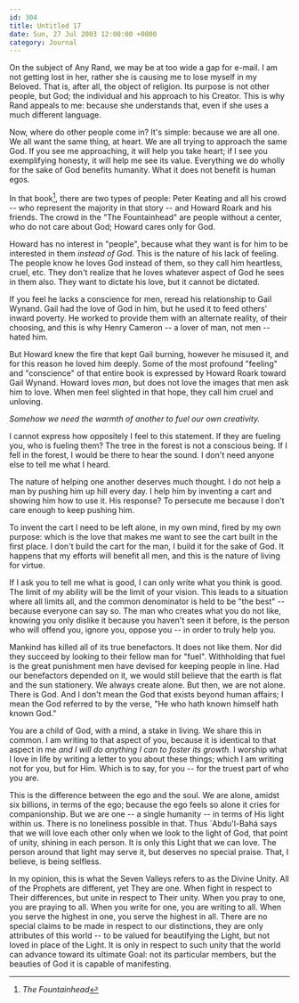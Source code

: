 ```yaml
---
id: 304
title: Untitled 17
date: Sun, 27 Jul 2003 12:00:00 +0000
category: Journal
---
```


On the subject of Any Rand, we may be at too wide a gap for e-mail.  I
am not getting lost in her, rather she is causing me to lose myself in
my Beloved.  That is, after all, the object of religion.  Its purpose is
not other people, but God; the individual and his approach to his
Creator.  This is why Rand appeals to me: because she understands that,
even if she uses a much different language.

Now, where do other people come in?  It's simple: because we are all
one.  We all want the same thing, at heart.  We are all trying to
approach the same God.  If you see me approaching, it will help you take
heart; if I see you exemplifying honesty, it will help me see its value.
Everything we do wholly for the sake of God benefits humanity.  What it
does not benefit is human egos.

In that book[^1], there are two types of people: Peter Keating and all
his crowd -- who represent the majority in that story -- and Howard
Roark and his friends.  The crowd in the "The Fountainhead" are people
without a center, who do not care about God; Howard cares only for God.

Howard has no interest in "people", because what they want is for him to
be interested in them *instead of God*.  This is the nature of his lack of
feeling.  The people know he loves God instead of them, so they call him
heartless, cruel, etc.  They don't realize that he loves whatever aspect
of God he sees in them also.  They want to dictate his love, but it
cannot be dictated.

If you feel he lacks a conscience for men, reread his relationship to
Gail Wynand.  Gail had the love of God in him, but he used it to feed
others' inward poverty.  He worked to provide them with an alternate
reality, of their choosing, and this is why Henry Cameron -- a lover of
man, not men -- hated him.

But Howard knew the fire that kept Gail burning, however he misused it,
and for this reason he loved him deeply.  Some of the most profound
"feeling" and "conscience" of that entire book is expressed by Howard
Roark toward Gail Wynand.  Howard loves *man*, but does not love the
images that men ask him to love.  When men feel slighted in that hope,
they call him cruel and unloving.

*Somehow we need the warmth of another to fuel our own creativity.*

I cannot express how oppositely I feel to this statement.  If they are
fueling you, who is fueling them?  The tree in the forest is not a
conscious being.  If I fell in the forest, I would be there to hear the
sound.  I don't need anyone else to tell me what I heard.

The nature of helping one another deserves much thought.  I do not help
a man by pushing him up hill every day.  I help him by inventing a cart
and showing him how to use it.  His response?  To persecute me because I
don't care enough to keep pushing him.

To invent the cart I need to be left alone, in my own mind, fired by my
own purpose: which is the love that makes me want to see the cart built
in the first place.  I don't build the cart for the man, I build it for
the sake of God.  It happens that my efforts will benefit all men, and
this is the nature of living for virtue.

If I ask you to tell me what is good, I can only write what you think is
good.  The limit of my ability will be the limit of your vision.  This
leads to a situation where all limits all, and the common denominator is
held to be "the best" -- because everyone can say so.  The man who
creates what you do not like, knowing you only dislike it because you
haven't seen it before, is the person who will offend you, ignore you,
oppose you -- in order to truly help you.

Mankind has killed all of its true benefactors.  It does not like them.
Nor did they succeed by looking to their fellow man for "fuel".
Withholding that fuel is the great punishment men have devised for
keeping people in line.  Had our benefactors depended on it, we would
still believe that the earth is flat and the sun stationery.  We always
create alone.  But then, we are not alone.  There is God.  And I don't
mean the God that exists beyond human affairs; I mean the God referred
to by the verse, "He who hath known himself hath known God."

You are a child of God, with a mind, a stake in living.  We share this
in common.  I am writing to that aspect of you, because it is identical
to that aspect in me *and I will do anything I can to foster its growth*.
I worship what I love in life by writing a letter to you about these
things; which I am writing not for you, but for Him.  Which is to say,
for you -- for the truest part of who you are.

This is the difference between the ego and the soul.  We are alone,
amidst six billions, in terms of the ego; because the ego feels so alone
it cries for companionship.  But we are one -- a single humanity -- in
terms of His light within us.  There is no loneliness possible in that.
Thus `Abdu'l-Bahá says that we will love each other only when we look to
the light of God, that point of unity, shining in each person.  It is
only this Light that we can love.  The person around that light may
serve it, but deserves no special praise.  That, I believe, is being
selfless.

In my opinion, this is what the Seven Valleys refers to as the Divine
Unity.  All of the Prophets are different, yet They are one.  When fight
in respect to Their differences, but unite in respect to Their unity.
When you pray to one, you are praying to all.  When you write for one,
you are writing to all.  When you serve the highest in one, you serve
the highest in all.  There are no special claims to be made in respect
to our distinctions, they are only attributes of this world -- to be
valued for beautifying the Light, but not loved in place of the Light.
It is only in respect to such unity that the world can advance toward
its ultimate Goal: not its particular members, but the beauties of God
it is capable of manifesting.

[^1]:  *The Fountainhead*


